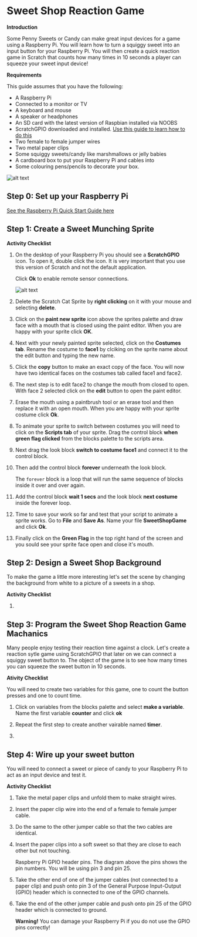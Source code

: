 # Sweet Shop Reaction Game

**Introduction**

Some Penny Sweets or Candy can make great input devices for a game using a Raspberry Pi. You will learn how to turn a squiggy sweet into an input button for your Raspberry Pi. You will then create a quick reaction game in Scratch that counts how many times in 10 seconds a player can squeeze your sweet input device!

**Requirements**

This guide assumes that you have the following:
- A Raspberry Pi
- Connected to a monitor or TV
- A keyboard and mouse
- A speaker or headphones
- An SD card with the latest version of Raspbian installed via NOOBS
- ScratchGPIO downloaded and installed. [Use this guide to learn how to do this](http://cymplecy.github.io/scratch_gpio/)
- Two female to female jumper wires
- Two metal paper clips
- Some squiggy sweets/candy like marshmallows or jelly babies
- A cardboard box to put your Raspberry Pi and cables into
- Some colouring pens/pencils to decorate your box.

![alt text](image.png "Components")

## Step 0: Set up your Raspberry Pi

[See the Raspberry Pi Quick Start Guide here](http://www.raspberrypi.org/quick-start-guide) 


## Step 1: Create a Sweet Munching Sprite



**Activity Checklist**

1. On the desktop of your Raspberry Pi you should see a **ScratchGPIO** icon. To open it, double click the icon. It is very important that you use this version of Scratch and not the default application. 

    Click **Ok** to enable remote sensor connections.
    
    ![alt text](scratch-interface.png "ScratchGPIO interface")

2. Delete the Scratch Cat Sprite by **right clicking** on it with your mouse and selecting **delete**.

3. Click on the **paint new sprite** icon above the sprites palette and draw face with a mouth that is closed using the paint editor. When you are happy with your sprite click **OK**.

4. Next with your newly painted sprite selected, click on the **Costumes tab**. Rename the costume to **face1** by clciking on the sprite name about the edit button and typing the new name. 

5. Click the **copy** button to make an exact copy of the face. You will now have two identical faces on the costumes tab called face1 and face2.

6. The next step is to edit face2 to change the mouth from closed to open. With face 2 selected click on the **edit** button to open the paint editor. 

7. Erase the mouth using a paintbrush tool or an erase tool and then replace it with an open mouth. When you are happy with your sprite costume click **Ok**.

8. To animate your sprite to switch between costumes you will need to click on the **Scripts tab** of your sprite. Drag the control block **when green flag clicked** from the blocks palette to the scripts area.

9. Next drag the look block **switch to costume face1** and connect it to the control block. 

10. Then add the control block **forever** underneath the look block. 

    The `forever` block is a loop that will run the same sequence of blocks inside it over and over again.

11. Add the control block **wait 1 secs** and the look block **next costume** inside the forever loop.

12. Time to save your work so far and test that your script to animate a sprite works. Go to **File** and **Save As**. Name your file **SweetShopGame** and click **Ok**.

13. Finally click on the **Green Flag** in the top right hand of the screen and you sould see your sprite face open and close it's mouth. 

## Step 2: Design a Sweet Shop Background
To make the game a little more interesting let's set the scene by changing the background from white to a picture of a sweets in a shop.

**Activity Checklist**

1. 


## Step 3: Program the Sweet Shop Reaction Game Machanics

Many people enjoy testing their reaction time against a clock. Let's create a reaction sytle game using ScratchGPIO that later on we can connect a squiggy sweet button to. The object of the game is to see how many times you can squeeze the sweet button in 10 seconds. 


**Ativity Checklist**

You will need to create two variables for this game, one to count the button presses and one to count time. 

1. Click on variables from the blocks palette and select **make a variable**. Name the first variable **counter** and click **ok**

2. Repeat the first step to create another vairable named **timer**.

3. 




## Step 4: Wire up your sweet button

You will need to connect a sweet or piece of candy to your Raspberry Pi to act as an input device and test it.

**Activity Checklist**

1. Take the metal paper clips and unfold them to make straight wires.

2. Insert the paper clip wire into the end of a female to female jumper cable.

3. Do the same to the other jumper cable so that the two cables are identical.

4. Insert the paper clips into a soft sweet so that they are close to each other but not touching. 

    Raspberry Pi GPIO header pins. The diagram above the pins shows the pin numbers. You will be using pin 3 and pin 25.

5. Take the other end of one of the jumper cables (not connected to a paper clip) and push onto pin 3 of the General Purpose Input-Output (GPIO) header which is connected to one of the GPIO channels.

6. Take the end of the other jumper cable and push onto pin 25 of the GPIO header which is connected to ground.

    **Warning!** You can damage your Raspberry Pi if you do not use the GPIO pins correctly!


    
